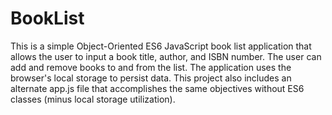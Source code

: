 # BookList
This is a simple Object-Oriented ES6 JavaScript book list application that allows the user to input a book title, author, and ISBN number. The user can add and remove books to and from the list. The application uses the browser's local storage to persist data. This project also includes an alternate app.js file that accomplishes the same objectives without ES6 classes (minus local storage utilization).
